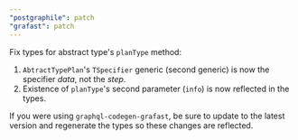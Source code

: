 ```yaml
---
"postgraphile": patch
"grafast": patch
---
```


Fix types for abstract type's `planType` method:

1. `AbtractTypePlan`'s `TSpecifier` generic (second generic) is now the
   specifier _data_, not the _step_.
2. Existence of `planType`'s second parameter (`info`) is now reflected in the
   types.

If you were using `graphql-codegen-grafast`, be sure to update to the latest
version and regenerate the types so these changes are reflected.

